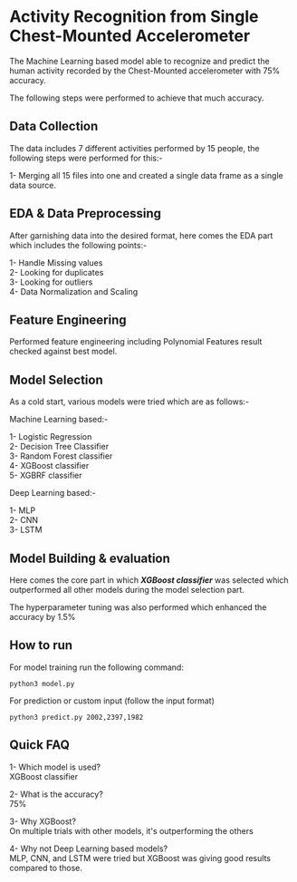 # Activity Recognition from Single Chest-Mounted Accelerometer

The Machine Learning based model able to recognize and predict the human activity recorded by the Chest-Mounted accelerometer with 75% accuracy.

The following steps were performed to achieve that much accuracy.

## Data Collection

The data includes 7 different activities performed by 15 people, the following steps were performed for this:-

1- Merging all 15 files into one and created a single data frame as a single data source.

## EDA & Data Preprocessing

After garnishing data into the desired format, here comes the EDA part which includes the following points:-

1- Handle Missing values \
2- Looking for duplicates \
3- Looking for outliers \
4- Data Normalization and Scaling

## Feature Engineering

Performed feature engineering including Polynomial Features result checked against best model.

## Model Selection

As a cold start, various models were tried which are as follows:-

Machine Learning based:-

1- Logistic Regression \
2- Decision Tree Classifier \
3- Random Forest classifier \
4- XGBoost classifier \
5- XGBRF classifier

Deep Learning based:-

1- MLP \
2- CNN \
3- LSTM

## Model Building & evaluation

Here comes the core part in which _**XGBoost classifier**_ was selected which outperformed all other models during the model selection part.

The hyperparameter tuning was also performed which enhanced the accuracy by 1.5%

## How to run

For model training run the following command:

```
python3 model.py
```

For prediction or custom input (follow the input format)

```
python3 predict.py 2002,2397,1982
```

## Quick FAQ

1- Which model is used? \
XGBoost classifier

2- What is the accuracy? \
75%

3- Why XGBoost? \
On multiple trials with other models, it's outperforming the others

4- Why not Deep Learning based models? \
MLP, CNN, and LSTM were tried but XGBoost was giving good results compared to those.
